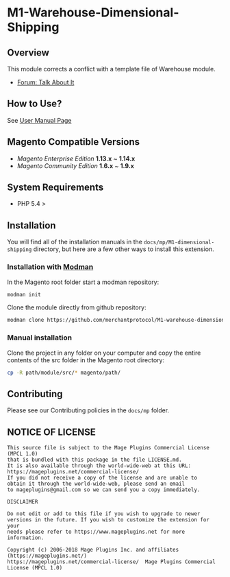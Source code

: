 # M1-Warehouse-Dimensional-Shipping

## Overview

This module corrects a conflict with a template file of Warehouse module.

- [Forum: Talk About It](https://mageplugins.net/forums/)

## How to Use?

See [User Manual Page](https://mageplugins.net/user_manuals/)

## Magento Compatible Versions

* *Magento Enterprise Edition* **1.13.x** ~ **1.14.x**
* *Magento Community Edition* **1.6.x** ~ **1.9.x**

## System Requirements

* PHP 5.4 >

## Installation

You will find all of the installation manuals in the `docs/mp/M1-dimensional-shipping` directory, but here are a few other ways to install this extension.

### Installation with [Modman](https://github.com/colinmollenhour/modman)

In the Magento root folder start a modman repository:

```bash
modman init
```

Clone the module directly from github repository:

```bash
modman clone https://github.com/merchantprotocol/M1-warehouse-dimensional-shipping.git
```

### Manual installation

Clone the project in any folder on your computer and copy the entire contents of the src folder in the Magento root directory:

```bash
cp -R path/module/src/* magento/path/
```

## Contributing

Please see our Contributing policies in the `docs/mp` folder.

## NOTICE OF LICENSE

	This source file is subject to the Mage Plugins Commercial License (MPCL 1.0)
	that is bundled with this package in the file LICENSE.md.
	It is also available through the world-wide-web at this URL:
	https://mageplugins.net/commercial-license/
	If you did not receive a copy of the license and are unable to
	obtain it through the world-wide-web, please send an email
	to mageplugins@gmail.com so we can send you a copy immediately.
        
	DISCLAIMER
        
	Do not edit or add to this file if you wish to upgrade to newer
	versions in the future. If you wish to customize the extension for your
	needs please refer to https://www.mageplugins.net for more information.
	
	Copyright (c) 2006-2018 Mage Plugins Inc. and affiliates (https://mageplugins.net/)
	https://mageplugins.net/commercial-license/  Mage Plugins Commercial License (MPCL 1.0)
	
